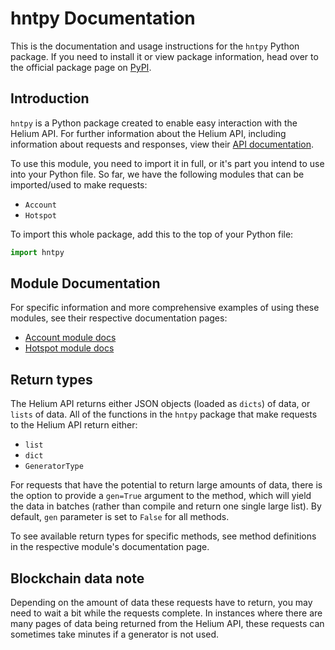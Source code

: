 # hntpy Documentation

This is the documentation and usage instructions for the `hntpy` Python package. If you need to install it or view package information, head over to the official package page on [PyPI](https://pypi.org/project/hntpy/).

## Introduction

`hntpy` is a Python package created to enable easy interaction with the Helium API. For further information about the Helium API, including information about requests and responses, view their [API documentation](https://docs.helium.com/api/blockchain/introduction).

To use this module, you need to import it in full, or it's part you intend to use into your Python file. So far, we have the following modules that can be imported/used to make requests:

- `Account`
- `Hotspot`

To import this whole package, add this to the top of your Python file:

```python
import hntpy
```

## Module Documentation

For specific information and more comprehensive examples of using these modules, see their respective documentation pages:

- [Account module docs](https://github.com/h-morgan/hntpy/blob/main/docs/account.md)
- [Hotspot module docs](https://github.com/h-morgan/hntpy/blob/main/docs/hotspot.md)

## Return types

The Helium API returns either JSON objects (loaded as `dicts`) of data, or `lists` of data. All of the functions in the `hntpy` package that make requests to the Helium API return either:

- `list`
- `dict`
- `GeneratorType`

For requests that have the potential to return large amounts of data, there is the option to provide a `gen=True` argument to the method, which will yield the data in batches (rather than compile and return one single large list). By default, `gen` parameter is set to `False` for all methods.

To see available return types for specific methods, see method definitions in the respective module's documentation page.

## Blockchain data note

Depending on the amount of data these requests have to return, you may need to wait a bit while the requests complete. In instances where there are many pages of data being returned from the Helium API, these requests can sometimes take minutes if a generator is not used.
